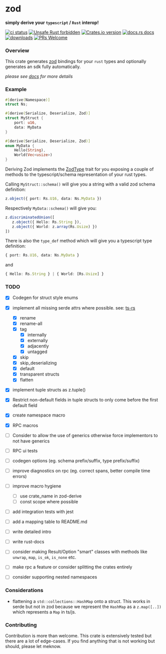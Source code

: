# zod

**simply derive your `typescript` / `Rust` interop!**

[![ci status](https://github.com/nicolaiunrein/zod/workflows/CI/badge.svg)](https://github.com/nicolaiunrein/zod/workflows/CI)
[![Unsafe Rust forbidden](https://img.shields.io/badge/unsafe-forbidden-success.svg?style=flat-square&logo=rust)](https://github.com/rust-secure-code/safety-dance/)
[![Crates.io version](https://img.shields.io/crates/v/zod.svg?style=flat-square)](https://crates.io/crates/zod)
[![docs.rs docs](https://img.shields.io/badge/docs-latest-blue.svg?style=flat-square)](https://docs.rs/zod)
[![downloads](https://img.shields.io/crates/d/zod.svg?style=flat-square)](https://crates.io/crates/zod)
[![PRs Welcome](https://img.shields.io/badge/PRs-welcome-brightgreen.svg?style=flat-square&logo=pr)](https://github.com/nicolaiunrein/zod/compare)

### Overview
This crate generates [zod](https://github.com/colinhacks/zod) bindings for your `rust` types and
optionally generates an sdk fully automatically.

*please see [docs](https://docs.rs/zod) for more details*

### Example
```rust
#[derive(Namespace)]
struct Ns;

#[derive(Serialize, Deserialize, Zod)]
struct MyStruct {
    port: u16,
    data: MyData
}

#[derive(Serialize, Deserialize, Zod)]
enum MyData {
    Hello(String),
    World(Vec<usize>)
}

```
Deriving Zod implements the [ZodType](https://docs.rs/zod-core/ZodType) trait for you exposing a couple of methods to the
typescript/schema representation of your rust types.

Calling `MyStruct::schema()` will give you a string with a valid zod schema definition:
```ts
z.object({ port: Rs.U16, data: Ns.MyData })
```

Respectively `MyData::schema()` will give you:

```ts
z.discriminatedUnion([
   z.object({ Hello: Rs.String }),
   z.object({ World: z.array(Rs.Usize) })
])
```

There is also the `type_def` method which will give you a typescript type definition:
```ts
{ port: Rs.U16, data: Ns.MyData }
```
and

```ts
{ Hello: Rs.String } | { World: [Rs.Usize] }
```

### TODO
- [x] Codegen for struct style enums
- [x] implement all missing serde attrs where possible. see: [ts-rs](https://docs.rs/ts-rs/latest/ts_rs/)

   - [x] rename
   - [x] rename-all
   - [x] tag
        - [x] internally
        - [x] externally
        - [x] adjacently
        - [x] untagged
   - [x] skip
   - [x] skip_deserializing
   - [x] default
   - [x] transparent structs
   - [x] flatten

- [x] implement tuple structs as z.tuple()
- [x] Restrict non-default fields in tuple structs to only come before the first default field
- [x] create namespace macro
- [x] RPC macros
- [ ] Consider to allow the use of generics otherwise force implementors to not have generics
- [ ] RPC ui tests
- [ ] codegen options (eg. schema prefix/suffix, type prefix/suffix)
- [ ] improve diagnostics on rpc (eg. correct spans, better compile time errors)
- [ ] improve macro hygiene
    - [ ] use crate_name in zod-derive
    - [ ] const scope where possible

- [ ] add integration tests with jest
- [ ] add a mapping table to README.md
- [ ] write detailed intro
- [ ] write rust-docs
- [ ] consider making Result/Option "smart" classes with methods like `unwrap`, `map`, `is_ok`, `is_none` etc.
- [ ] make rpc a feature or consider splitting the crates entirely
- [ ] consider supporting nested namespaces

### Considerations
- flattening a `std::collections::HashMap` onto a struct. This works in serde but not in zod because we represent the `HashMap` as a `z.map([..])` which represents a `Map` in ts/js.

### Contributing
Contribution is more than welcome. This crate is extensively tested but there are a lot of edge-cases. If you find anything that is not working but should, please let meknow.

